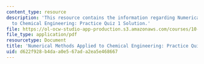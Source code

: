 ```yaml
---
content_type: resource
description: 'This resource contains the information regarding Numerical Methods Applied
  to Chemical Engineering: Practice Quiz 1 Solution.'
file: https://ol-ocw-studio-app-production.s3.amazonaws.com/courses/10-34-numerical-methods-applied-to-chemical-engineering-fall-2015/d622f928b4daa0e567ada2ea5e468667_MIT10_34F15_Quiz1solution.pdf
file_type: application/pdf
resourcetype: Document
title: 'Numerical Methods Applied to Chemical Engineering: Practice Quiz 1 Solution'
uid: d622f928-b4da-a0e5-67ad-a2ea5e468667
---
```


